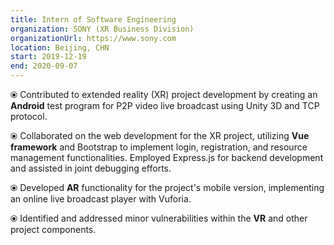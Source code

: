 ```yaml
---
title: Intern of Software Engineering
organization: SONY (XR Business Division)
organizationUrl: https://www.sony.com
location: Beijing, CHN
start: 2019-12-19
end: 2020-09-07
---
```



⦿ Contributed to extended reality (XR) project development by creating an **Android** test program for P2P video live broadcast using Unity 3D and TCP protocol.

⦿ Collaborated on the web development for the XR project, utilizing **Vue framework** and Bootstrap to implement login, registration, and resource management functionalities. Employed Express.js for backend development and assisted in joint debugging efforts.

⦿ Developed **AR** functionality for the project's mobile version, implementing an online live broadcast player with Vuforia.

⦿ Identified and addressed minor vulnerabilities within the **VR** and other project components.





<br>

